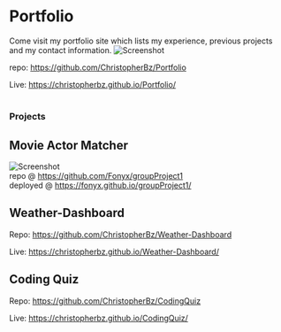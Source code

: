 # Portfolio
Come visit my portfolio site which lists my experience, previous projects and my contact information.
![Screenshot](https://github.com/ChristopherBz/Portfolio/blob/501d5d57246a216cdb538f6bdf169277e9847a06/images/Christopher%20-%20Full%20Stack%20Dev%20Portfolio.gif) 

repo: https://github.com/ChristopherBz/Portfolio

Live: https://christopherbz.github.io/Portfolio/

#
### Projects
## Movie Actor Matcher
![Screenshot](https://github.com/Fonyx/groupProject1/blob/main/screencap.gif?raw=true "Movie finder")  
repo @ https://github.com/Fonyx/groupProject1  
deployed @ https://fonyx.github.io/groupProject1/ 

## Weather-Dashboard

Repo: https://github.com/ChristopherBz/Weather-Dashboard

Live: https://christopherbz.github.io/Weather-Dashboard/

## Coding Quiz

Repo: https://github.com/ChristopherBz/CodingQuiz

Live: https://christopherbz.github.io/CodingQuiz/
